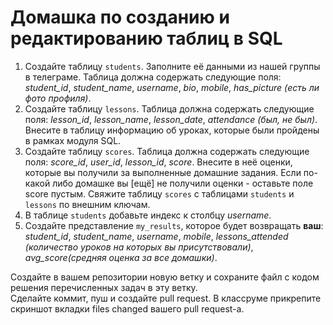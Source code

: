 # Домашка по созданию и редактированию таблиц в SQL  

1. Создайте таблицу `students`. Заполните её данными из нашей группы в телеграме. Таблица должна содержать следующие поля:
*student_id*, *student_name*, *username*, *bio*, *mobile*, *has_picture (есть ли фото профиля)*.
2. Создайте таблицу `lessons`. Таблица должна содержать следующие поля: *lesson_id*, *lesson_name*, *lesson_date*, *attendance (был, не был)*. Внесите в таблицу информацию об уроках, которые были пройдены в рамках модуля SQL.
3. Создайте таблицу `scores`. Таблица должна содержать следующие поля: *score_id*, *user_id*, *lesson_id*, *score*. Внесите в неё оценки, которые вы получили за выполненные домашние задания. Если по-какой либо домашке вы [ещё] не получили оценки - оставьте поле score пустым. Свяжите таблицу `scores` с таблицами `students` и `lessons` по внешним ключам.
4. В таблице `students` добавьте индекс к столбцу *username*.
5. Создайте представление `my_results`, которое будет возвращать **ваш**: *student_id*, *student_name*, *username*, *mobile*, *lessons_attended (количество уроков на которых вы присутствовали)*, *avg_score(средняя оценка за все домашки)*.

Создайте в вашем репозитории новую ветку и сохраните файл с кодом решения перечисленных задач в эту ветку.  
Сделайте коммит, пуш и создайте pull request. В классруме прикрепите скриншот вкладки files changed вашего pull request-а.
